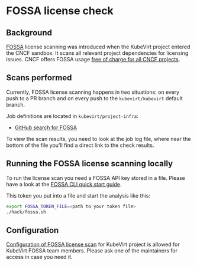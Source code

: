 # FOSSA license check

## Background

[FOSSA] license scanning was introduced when the KubeVirt project entered the CNCF sandbox. It scans all relevant project dependencies for licensing issues. CNCF offers FOSSA usage [free of charge for all CNCF projects](https://www.cncf.io/services-for-projects/#legal-services).

## Scans performed

Currently, FOSSA license scanning happens in two situations: on every push to a PR branch and on every push to the `kubevirt/kubevirt` default branch.

Job definitions are located in `kubevirt/project-infra`:
* [GitHub search for FOSSA](https://github.com/kubevirt/project-infra/search?q=fossa+path%3Agithub%2Fci%2Fprow-deploy%2Ffiles%2Fjobs%2Fkubevirt%2Fkubevirt)

To view the scan results, you need to look at the job log file, where near the bottom of the file you'll find a direct link to the check results.

## Running the FOSSA license scanning locally

To run the license scan you need a FOSSA API key stored in a file. Please have a look at the [FOSSA CLI quick start guide](https://github.com/fossas/fossa-cli#quick-start).

This token you put into a file and start the analysis like this:

```bash
export FOSSA_TOKEN_FILE=<path to your token file>
./hack/fossa.sh
```

## Configuration

[Configuration of FOSSA license scan](https://app.fossa.com/projects?teamId=332) for KubeVirt project is allowed for KubeVirt FOSSA team members. Please ask one of the maintainers for access in case you need it.

[FOSSA]: https://fossa.com
